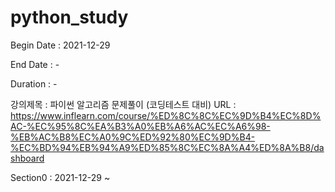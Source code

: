 # python_study
Begin Date : 2021-12-29

End Date : -

Duration : -

강의제목 : 파이썬 알고리즘 문제풀이 (코딩테스트 대비)
URL : https://www.inflearn.com/course/%ED%8C%8C%EC%9D%B4%EC%8D%AC-%EC%95%8C%EA%B3%A0%EB%A6%AC%EC%A6%98-%EB%AC%B8%EC%A0%9C%ED%92%80%EC%9D%B4-%EC%BD%94%EB%94%A9%ED%85%8C%EC%8A%A4%ED%8A%B8/dashboard

Section0 : 2021-12-29 ~ 

